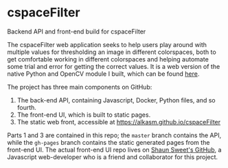 # cspaceFilter
Backend API and front-end build for cspaceFilter

The cspaceFilter web application seeks to help users play around with multiple values for thresholding an image in different colorspaces, both to get comfortable working in different colorspaces and helping automate some trial and error for getting the correct values. It is a web version of the native Python and OpenCV module I built, which can be found [here](https://github.com/alkasm/cspaceFilterPython).

The project has three main components on GitHub:
1. The back-end API, containing Javascript, Docker, Python files, and so fourth.
2. The front-end UI, which is built to static pages.
3. The static web front, accessible at https://alkasm.github.io/cspaceFilter

Parts 1 and 3 are contained in this repo; the `master` branch contains the API, while the `gh-pages` branch contains the static generated pages from the front-end UI. The actual front-end UI repo lives on [Shaun Sweet's GitHub](https://github.com/shaun-sweet/image-processing-ui), a Javascript web-developer who is a friend and collaborator for this project.
